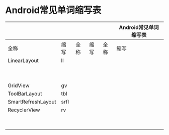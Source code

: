 # Android常见单词缩写表

|      |      |      |      |      | Android常见单词缩写表 |
| ---- | ---- | ---- | ---- | ---- | --------------------- |
| 全称 | 缩写 | 全称 | 缩写 | 全称 | 缩写                  |
|  LinearLayout    |   ll   |      |      |      |                       |
|      |      |      |      |      |                       |
|      |      |      |      |      |                       |
|      |      |      |      |      |                       |
|      |      |      |      |      |                       |
|      |      |      |      |      |                       |
|      |      |      |      |      |                       |
|      |      |      |      |      |                       |
|      |      |      |      |      |                       |
|      |      |      |      |      |                       |
| GridView | gv |      |      |      |                       |
| ToolBarLayout | tbl |      |      |      |                       |
| SmartRefreshLayout | srfl |      |      |      |                       |
| RecyclerView | rv |      |      |      |                       |
|      |      |      |      |      |                       |
|      |      |      |      |      |                       |
|      |      |      |      |      |                       |
|      |      |      |      |      |                       |
|      |      |      |      |      |                       |
|      |      |      |      |      |                       |
|      |      |      |      |      |                       |
|      |      |      |      |      |                       |

   





